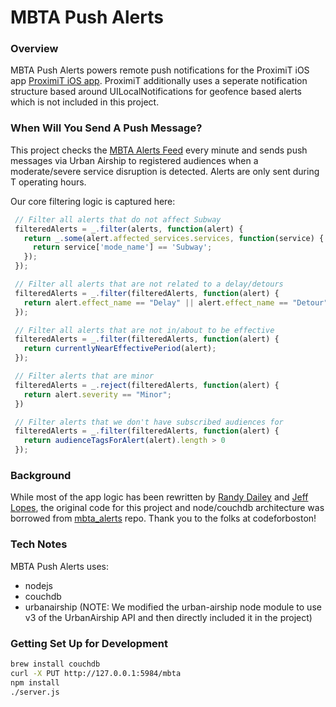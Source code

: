 MBTA Push Alerts
===========

### Overview
MBTA Push Alerts powers remote push notifications for the ProximiT iOS app [ProximiT iOS app](http://www.proximitapp.com "ProximiT's Homepage"). ProximiT additionally uses a seperate notification structure based around UILocalNotifications for geofence based alerts which is not included in this project.

### When Will You Send A Push Message?
This project checks the [MBTA Alerts Feed](http://realtime.mbta.com/developer/api/v1/alerts?api_key=wX9NwuHnZU2ToO7GmGR9uw "MBTA Alerts Feed") every minute and sends push messages via Urban Airship to registered audiences when a moderate/severe service disruption is detected. Alerts are only sent during T operating hours.

Our core filtering logic is captured here:

 ```javascript
  // Filter all alerts that do not affect Subway
  filteredAlerts = _.filter(alerts, function(alert) {
    return _.some(alert.affected_services.services, function(service) {
      return service['mode_name'] == 'Subway';
    });
  });

  // Filter all alerts that are not related to a delay/detours
  filteredAlerts = _.filter(filteredAlerts, function(alert) {
    return alert.effect_name == "Delay" || alert.effect_name == "Detour";
  });

  // Filter all alerts that are not in/about to be effective
  filteredAlerts = _.filter(filteredAlerts, function(alert) {
    return currentlyNearEffectivePeriod(alert);
  });

  // Filter alerts that are minor
  filteredAlerts = _.reject(filteredAlerts, function(alert) {
    return alert.severity == "Minor";
  })

  // Filter alerts that we don't have subscribed audiences for
  filteredAlerts = _.filter(filteredAlerts, function(alert) {
    return audienceTagsForAlert(alert).length > 0
  });
 ```

### Background 

While most of the app logic has been rewritten by [Randy Dailey](https://github.com/randydailey) and [Jeff Lopes](https://github.com/jefflopes), the original code for this project and node/couchdb architecture was borrowed from [mbta_alerts](https://github.com/codeforboston/mbta-alerts "MBTA Alerts Repo") repo. Thank you to the folks at codeforboston!

### Tech Notes

MBTA Push Alerts uses:

+ nodejs
+ couchdb
+ urbanairship (NOTE: We modified the urban-airship node module to use v3 of the UrbanAirship API and then directly included it in the project)

### Getting Set Up for Development

```bash
brew install couchdb
curl -X PUT http://127.0.0.1:5984/mbta
npm install
./server.js
```

